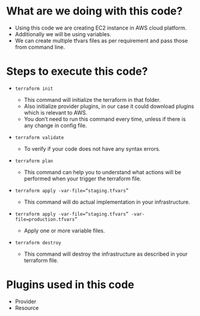 # What are we doing with this code?
 - Using this code we are creating EC2 instance in AWS cloud platform.
 - Additionally we will be using variables.
 - We can create multiple tfvars files as per requirement and pass those from command line.

# Steps to execute this code?
* `terraform init` 
   - This command will initialize the terraform in that folder.
   - Also initialize provider plugins, in our case it could download plugins which is relevant to AWS.
   - You don’t need to run this command every time, unless if there is any change in config file.

* `terraform validate`
   - To verify if your code does not have any syntax errors.

* `terraform plan`
   - This command can help you to understand what actions will be performed when your trigger the terraform file.

* `terraform apply -var-file=“staging.tfvars”`
   - This command will do actual implementation in your infrastructure.

* `terraform apply -var-file=“staging.tfvars” -var-file=production.tfvars”`
   - Apply one or more variable files.

* `terraform destroy`
   - This command will destroy the infrastructure as described in your terraform file.

# Plugins used in this code
 - Provider
 - Resource
